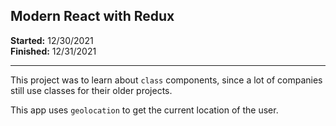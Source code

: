 <h2>Modern React with Redux</h2>

<b>Started:</b> 12/30/2021
<br>
<b>Finished:</b> 12/31/2021
<hr>
<p>This project was to learn about <code>class</code> components, since a lot of companies still use classes for their older projects.</p>
<p>This app uses <code>geolocation</code> to get the current location of the user.<p>
